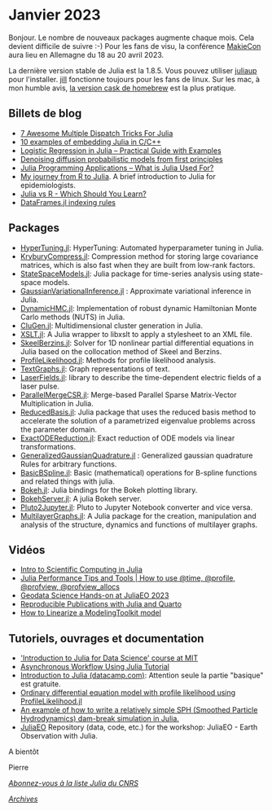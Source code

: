 # Janvier 2023 

Bonjour. Le nombre de nouveaux packages augmente chaque mois. Cela devient difficile de suivre :-)
Pour les fans de visu, la conférence [MakieCon](https://discourse.julialang.org/t/makiecon-2023/91841) aura lieu en Allemagne du 18 au 20 avril 2023. 

La dernière version stable de Julia est la 1.8.5. Vous pouvez utiliser [juliaup](https://github.com/JuliaLang/juliaup) pour l'installer.
[jill](https://github.com/abelsiqueira/jill) fonctionne toujours pour les fans de linux. Sur les mac, à mon humble avis, [la version cask de homebrew](https://formulae.brew.sh/cask/julia#default) est la plus pratique.

## Billets de blog

- [7 Awesome Multiple Dispatch Tricks For Julia](https://juliazoid.com/7-awesome-multiple-dispatch-tricks-for-julia-6a206193f64a)
- [10 examples of embedding Julia in C/C++](https://blog.esciencecenter.nl/10-examples-of-embedding-julia-in-c-c-66282477e62c)
- [Logistic Regression in Julia – Practical Guide with Examples](https://www.machinelearningplus.com/julia/logistic-regression-in-julia-practical-guide-with-examples/)
- [Denoising diffusion probabilistic models from first principles](https://liorsinai.github.io/coding/2022/12/03/denoising-diffusion-1-spiral.html)
- [Julia Programming Applications – What is Julia Used For?](https://www.freecodecamp.org/news/applications-of-julia/)
- [My journey from R to Julia](https://drtomasaragon.github.io/posts/2023-01-14-my-journey-from-r-to-julia/). A brief introduction to Julia for epidemiologists.
- [Julia vs R - Which Should You Learn?](https://www.datacamp.com/blog/julia-vs-r-which-to-learn)
- [DataFrames.jl indexing rules](https://bkamins.github.io/julialang/2022/10/28/indexing.html)

## Packages

- [HyperTuning.jl](https://github.com/jmejia8/HyperTuning.jl): HyperTuning: Automated hyperparameter tuning in Julia.
- [KryburyCompress.jl](https://github.com/andrew-saydjari/KryburyCompress.jl): Compression method for storing large covariance matrices, which is also fast when they are built from low-rank factors.
- [StateSpaceModels.jl](https://github.com/LAMPSPUC/StateSpaceModels.jl): Julia package for time-series analysis using state-space models.
- [GaussianVariationalInference.jl](https://github.com/ngiann/GaussianVariationalInference.jl) : Approximate variational inference in Julia.
- [DynamicHMC.jl](https://github.com/tpapp/DynamicHMC.jl): Implementation of robust dynamic Hamiltonian Monte Carlo methods (NUTS) in Julia.
- [CluGen.jl](https://github.com/clugen/CluGen.jl): Multidimensional cluster generation in Julia.
- [XSLT.jl](https://github.com/VEZY/XSLT.jl): A Julia wrapper to libxslt to apply a stylesheet to an XML file.
- [SkeelBerzins.jl](https://github.com/gregoirepourtier/SkeelBerzins.jl): Solver for 1D nonlinear partial differential equations in Julia based on the collocation method of Skeel and Berzins.
- [ProfileLikelihood.jl](https://github.com/DanielVandH/ProfileLikelihood.jl): Methods for profile likelihood analysis.
- [TextGraphs.jl](https://github.com/fargolo/TextGraphs.jl): Graph representations of text.
- [LaserFields.jl](https://github.com/jfeist/LaserFields.jl): library to describe the time-dependent electric fields of a laser pulse.
- [ParallelMergeCSR.jl](https://github.com/QuEraComputing/ParallelMergeCSR.jl): Merge-based Parallel Sparse Matrix-Vector Multiplication in Julia.
- [ReducedBasis.jl](https://github.com/mfherbst/ReducedBasis.jl): Julia package that uses the reduced basis method to accelerate the solution of a parametrized eigenvalue problems across the parameter domain. 
- [ExactODEReduction.jl](https://github.com/x3042/ExactODEReduction.jl): Exact reduction of ODE models via linear transformations.
- [GeneralizedGaussianQuadrature.jl](https://github.com/JoshuaTetzner/GeneralizedGaussianQuadrature.jl) : Generalized gaussian quadrature Rules for arbitrary functions.
- [BasicBSpline.jl](https://github.com/hyrodium/BasicBSpline.jl): Basic (mathematical) operations for B-spline functions and related things with julia.
- [Bokeh.jl](https://github.com/cjdoris/Bokeh.jl): Julia bindings for the Bokeh plotting library.
- [BokehServer.jl](https://github.com/poldavezac/BokehServer.jl): A julia Bokeh server.
- [Pluto2Jupyter.jl](https://github.com/rojesh-shikhrakar/Pluto2Jupyter.jl): Pluto to Jupyter Notebook converter and vice versa.
- [MultilayerGraphs.jl](https://github.com/JuliaGraphs/MultilayerGraphs.jl): A Julia package for the creation, manipulation and analysis of the structure, dynamics and functions of multilayer graphs.


## Vidéos

- [ Intro to Scientific Computing in Julia](https://youtu.be/_iQr9lNCTpY)
- [Julia Performance Tips and Tools | How to use @time, @profile, @profview, @profview_allocs](https://youtu.be/gzvn-hdlkUg)
- [Geodata Science Hands-on at JuliaEO 2023](https://juliohm.github.io/science/aircentre-talk/) 
- [Reproducible Publications with Julia and Quarto](https://youtu.be/Y1uKNO32H_I)
- [How to Linearize a ModelingToolkit model](https://youtu.be/-XOux-2XDGI)

## Tutoriels, ouvrages et documentation

- ['Introduction to Julia for Data Science' course at MIT](https://github.com/pszufe/MIT_18.S097_Introduction-to-Julia-for-Data-Science)
- [Asynchronous Workflow Using Julia Tutorial](https://jacobzelko.com/01082023043553-julia-async-workflow/index.html)
- [Introduction to Julia (datacamp.com)](https://www.datacamp.com/courses/introduction-to-julia): Attention seule la partie "basique" est gratuite.
- [Ordinary differential equation model with profile likelihood using ProfileLikelihood.jl](https://github.com/epirecipes/sir-julia/blob/master/markdown/ode_profilelikelihood/ode_profilelikelihood.md)
- [An example of how to write a relatively simple SPH (Smoothed Particle Hydrodynamics) dam-break simulation in Julia.](https://github.com/AhmedSalih3d/SPHExample)
- [JuliaEO](https://github.com/AIRCentre/JuliaEO) Repository (data, code, etc.) for the workshop: JuliaEO - Earth Observation with Julia.

A bientôt

Pierre

[*Abonnez-vous à la liste Julia du CNRS*](https://listes.services.cnrs.fr/wws/subscribe/julia)

[*Archives*](https://pnavaro.github.io/NouvellesJulia)
